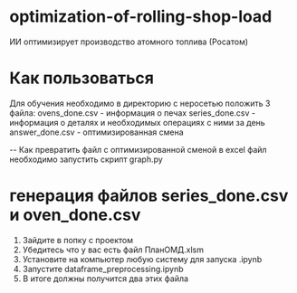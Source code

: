 # optimization-of-rolling-shop-load
ИИ оптимизирует производство атомного топлива (Росатом)

# Как пользоваться
Для обучения необходимо в директорию с неросетью положить 3 файла:
ovens_done.csv - информация о печах
series_done.csv - информация о деталях и необходимых операциях с ними за день
answer_done.csv - оптимизированная смена

-- Как превратить файл с оптимизированной сменой в excel файл
необходимо запустить скрипт graph.py

# генерация файлов series_done.csv и oven_done.csv 
1) Зайдите в попку с проектом
2) Убедитесь что у вас есть файл ПланОМД.xlsm
3) Установите на компьютер любую систему для запуска .ipynb
4) Запустите dataframe_preprocessing.ipynb
5) В итоге должны получится два этих файла


